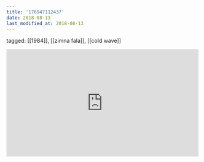 ```yaml
---
title: '176947112437'
date: 2018-08-13
last_modified_at: 2018-08-13
---
```

tagged: [[1984]], [[zimna fala]], [[cold wave]]
<iframe allow="accelerometer; autoplay; clipboard-write; encrypted-media; gyroscope; picture-in-picture" allowfullscreen="" frameborder="0" height="281" id="youtube_iframe" src="https://www.youtube.com/embed/g_QHytUuaMY?feature=oembed&amp;enablejsapi=1&amp;origin=https://safe.txmblr.com&amp;wmode=opaque" width="500"></iframe>